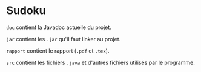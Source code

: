 # Sudoku
`doc` contient la Javadoc actuelle du projet.

`jar` contient les `.jar` qu'il faut linker au projet.

`rapport` contient le rapport (`.pdf` et `.tex`).

`src` contient les fichiers `.java` et d'autres fichiers utilisés par le programme.